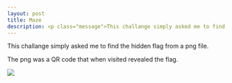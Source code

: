 ```yaml
---
layout: post
title: Maze
description: <p class="message">This challange simply asked me to find the hidden flag from a png file.</p>
---
```


<p class="message">
  This challange simply asked me to find the hidden flag from a png file.
</p>

The png was a QR code that when visited revealed the flag.

<img src="https://raw.githubusercontent.com/lukej2680/lukej2680.github.io/master/_images/ncl_fall2020/open_source_intelligience/maze_proof.png">
